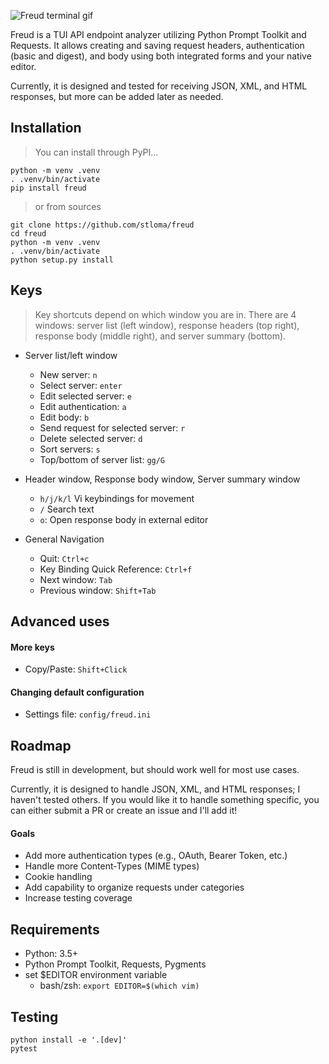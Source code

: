 ![Freud terminal gif](https://f002.backblazeb2.com/file/x7udzfe/freud_demo.gif)

Freud is a TUI API endpoint analyzer utilizing Python Prompt Toolkit and
Requests.  It allows creating and saving request headers, authentication (basic
and digest), and body using both integrated forms and your native
editor.

Currently, it is designed and tested for receiving JSON, XML, and HTML
responses, but more can be added later as needed.

## Installation

> You can install through PyPI...

```shell
python -m venv .venv
. .venv/bin/activate
pip install freud
```

> or from sources

```
git clone https://github.com/stloma/freud
cd freud
python -m venv .venv
. .venv/bin/activate
python setup.py install
```

## Keys

> Key shortcuts depend on which window you are in. There are 4 windows: server
> list (left window), response headers (top right), response body (middle
> right), and server summary (bottom).

* Server list/left window
    - New server: `n`
    - Select server: `enter`
    - Edit selected server: `e`
    - Edit authentication: `a`
    - Edit body: `b`
    - Send request for selected server: `r`
    - Delete selected server: `d`
    - Sort servers: `s`
    - Top/bottom of server list: `gg/G`

* Header window, Response body window, Server summary window
    - `h/j/k/l` Vi keybindings for movement
    - `/` Search text
    - `o`: Open response body in external editor

* General Navigation
    - Quit: `Ctrl+c`
    - Key Binding Quick Reference: `Ctrl+f`
    - Next window: `Tab`
    - Previous window: `Shift+Tab`


## Advanced uses

#### More keys
* Copy/Paste: `Shift+Click`

#### Changing default configuration

* Settings file: `config/freud.ini`

## Roadmap

Freud is still in development, but should work well for most use
cases.

Currently, it is designed to handle JSON, XML, and HTML responses; I
haven't tested others. If you would like it to handle something specific, you
can either submit a PR or create an issue and I'll add it!

#### Goals

* Add more authentication types (e.g., OAuth, Bearer Token, etc.)
* Handle more Content-Types (MIME types)
* Cookie handling
* Add capability to organize requests under categories
* Increase testing coverage

## Requirements

* Python: 3.5+
* Python Prompt Toolkit, Requests, Pygments
* set \$EDITOR environment variable
    - bash/zsh: `export EDITOR=$(which vim)`

## Testing

```
python install -e '.[dev]'
pytest
```
